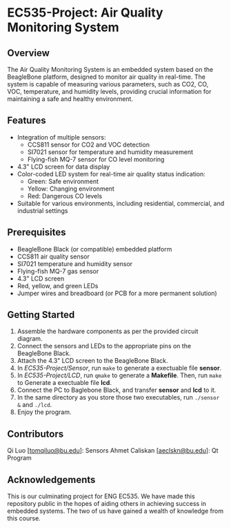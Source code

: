 # EC535-Project: Air Quality Monitoring System

## Overview

The Air Quality Monitoring System is an embedded system based on the BeagleBone platform, designed to monitor air quality in real-time. The system is capable of measuring various parameters, such as CO2, CO, VOC, temperature, and humidity levels, providing crucial information for maintaining a safe and healthy environment.

## Features

* Integration of multiple sensors:
    * CCS811 sensor for CO2 and VOC detection
    * SI7021 sensor for temperature and humidity measurement
    * Flying-fish MQ-7 sensor for CO level monitoring
* 4.3" LCD screen for data display
* Color-coded LED system for real-time air quality status indication:
    * Green: Safe environment
    * Yellow: Changing environment
    * Red: Dangerous CO levels
* Suitable for various environments, including residential, commercial, and industrial settings

## Prerequisites

* BeagleBone Black (or compatible) embedded platform
* CCS811 air quality sensor
* SI7021 temperature and humidity sensor
* Flying-fish MQ-7 gas sensor
* 4.3" LCD screen
* Red, yellow, and green LEDs
* Jumper wires and breadboard (or PCB for a more permanent solution)

## Getting Started

1. Assemble the hardware components as per the provided circuit diagram.
2. Connect the sensors and LEDs to the appropriate pins on the BeagleBone Black.
3. Attach the 4.3" LCD screen to the BeagleBone Black.
4. In *EC535-Project/Sensor*, run
    `make`
to generate a exectuable file **sensor**.
5. In *EC535-Project/LCD*, run
    `qmake`
to generate a **Makefile**.
Then, run
    `make`
to Generate a exectuable file **lcd**.
6. Connect the PC to Baglebone Black, and transfer **sensor** and **lcd** to it.
7. In the same directory as you store those two executables, run
    `./sensor &`
    and
    `./lcd`.
8. Enjoy the program.

## Contributors
Qi Luo [tomqiluo@bu.edu]: Sensors
Ahmet Caliskan [aeclskn@bu.edu]: Qt Program

## Acknowledgements
This is our culminating project for ENG EC535. We have made this repository public in the hopes of aiding others in achieving success in embedded systems. The two of us have gained a wealth of knowledge from this course.
